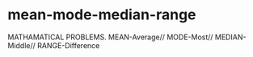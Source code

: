# mean-mode-median-range
MATHAMATICAL PROBLEMS.   MEAN-Average// MODE-Most// MEDIAN-Middle// RANGE-Difference
